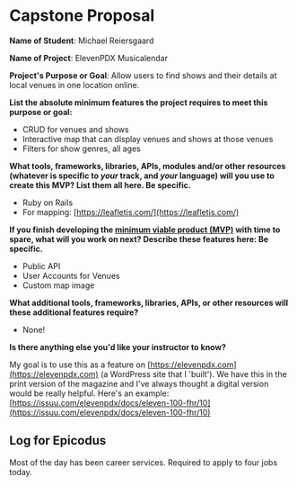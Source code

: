 # Capstone Proposal
**Name of Student**: Michael Reiersgaard

**Name of Project**: ElevenPDX Musicalendar

**Project's Purpose or Goal**: Allow users to find shows and their details at local venues in one location online. 

**List the absolute minimum features the project requires to meet this purpose or goal:**

- CRUD for venues and shows
- Interactive map that can display venues and shows at those venues
- Filters for show genres, all ages

**What tools, frameworks, libraries, APIs, modules and/or other resources (whatever is specific to *your* track, and *your* language) will you use to create this MVP? List them all here. Be specific.**

- Ruby on Rails
- For mapping: [https://leafletjs.com/](https://leafletjs.com/)

**If you finish developing the [minimum viable product (MVP)](https://www.learnhowtoprogram.com/lessons/the-minimum-viable-product) with time to spare, what will you work on next? Describe these features here: Be specific.**

- Public API
- User Accounts for Venues
- Custom map image

**What additional tools, frameworks, libraries, APIs, or other resources will these additional features require?**

- None!

**Is there anything else you'd like your instructor to know?**

My goal is to use this as a feature on [https://elevenpdx.com](https://elevenpdx.com) (a WordPress site that I 'built'). We have this in the print version of the magazine and I've always thought a digital version would be really helpful. Here's an example: [https://issuu.com/elevenpdx/docs/eleven-100-fhr/10](https://issuu.com/elevenpdx/docs/eleven-100-fhr/10)

## Log for Epicodus
Most of the day has been career services. Required to apply to four jobs today.